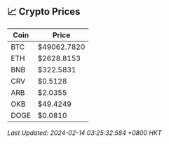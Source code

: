 ## 📈 Crypto Prices

| Coin | Price |
| ---- | ----- |
| BTC | $49062.7820 |
| ETH | $2628.8153 |
| BNB | $322.5831 |
| CRV | $0.5128 |
| ARB | $2.0355 |
| OKB | $49.4249 |
| DOGE | $0.0810 |

_Last Updated: 2024-02-14 03:25:32.584 +0800 HKT_